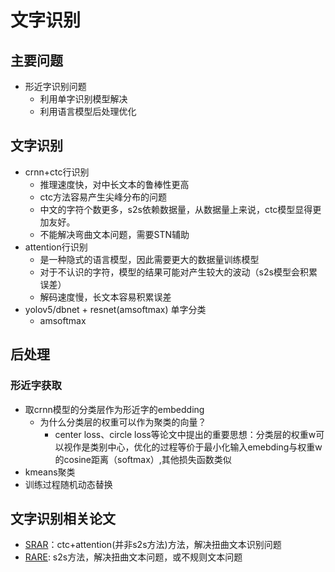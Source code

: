 # 文字识别
## 主要问题
* 形近字识别问题
    * 利用单字识别模型解决
    * 利用语言模型后处理优化
    
## 文字识别
* crnn+ctc行识别
  * 推理速度快，对中长文本的鲁棒性更高
  * ctc方法容易产生尖峰分布的问题
  * 中文的字符个数更多，s2s依赖数据量，从数据量上来说，ctc模型显得更加友好。
  * 不能解决弯曲文本问题，需要STN辅助
* attention行识别
  * 是一种隐式的语言模型，因此需要更大的数据量训练模型
  * 对于不认识的字符，模型的结果可能对产生较大的波动（s2s模型会积累误差）
  * 解码速度慢，长文本容易积累误差
* yolov5/dbnet + resnet(amsoftmax) 单字分类
    * amsoftmax



## 后处理
### 形近字获取
* 取crnn模型的分类层作为形近字的embedding
  * 为什么分类层的权重可以作为聚类的向量？
    * center loss、circle loss等论文中提出的重要思想：分类层的权重w可以视作是类别中心，优化的过程等价于最小化输入emebding与权重w的cosine距离（softmax）,其他损失函数类似
* kmeans聚类
* 训练过程随机动态替换


## 文字识别相关论文
  * [SRAR](./paper_thinking/STAR.md)：ctc+attention(并非s2s方法)方法，解决扭曲文本识别问题
  * [RARE](./paper_thinking/RARE.md): s2s方法，解决扭曲文本问题，或不规则文本问题
